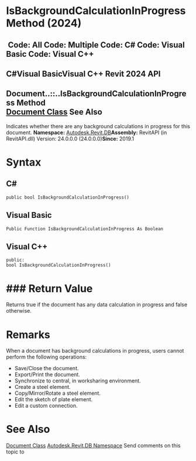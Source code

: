 # IsBackgroundCalculationInProgress Method (2024)

﻿
 Code: All Code: Multiple Code: C# Code: Visual Basic Code: Visual C++   
---  
C#Visual BasicVisual C++
Revit 2024 API  
---  
Document..::..IsBackgroundCalculationInProgress Method   
[Document Class](db03274b-a107-aa32-9034-f3e0df4bb1ec.md "Document Class") See Also  
---  
Indicates whether there are any background calculations in progress for this document. 
**Namespace:** [Autodesk.Revit.DB](87546ba7-461b-c646-cbb1-2cb8f5bff8b2.md "Autodesk.Revit.DB Namespace")**Assembly:** RevitAPI (in RevitAPI.dll) Version: 24.0.0.0 (24.0.0.0)**Since:** 2019.1 
# Syntax
C#  
---  
```text
public bool IsBackgroundCalculationInProgress()
```
  
Visual Basic  
---  
```text
Public Function IsBackgroundCalculationInProgress As Boolean
```
  
Visual C++  
---  
```text
public:
bool IsBackgroundCalculationInProgress()
```
  
# ### Return Value
Returns true if the document has any data calculation in progress and false otherwise. 
# Remarks
When a document has background calculations in progress, users cannot perform the following operations: 
  * Save/Close the document.
  * Export/Print the document.
  * Synchronize to central, in worksharing environment.
  * Create a steel element.
  * Copy/Mirror/Rotate a steel element.
  * Edit the sketch of plate element.
  * Edit a custom connection.

# See Also
[Document Class](db03274b-a107-aa32-9034-f3e0df4bb1ec.md "Document Class")
[Autodesk.Revit.DB Namespace](87546ba7-461b-c646-cbb1-2cb8f5bff8b2.md "Autodesk.Revit.DB Namespace")
Send comments on this topic to 